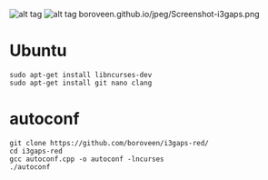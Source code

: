 ![alt tag](https://boroveen.github.io/jpeg/Screenshot-i3gaps.png".")​
![alt tag](https://boroveen.github.io/video/прикольно.gif "./test")​
boroveen.github.io/jpeg/Screenshot-i3gaps.png
# Ubuntu
```
sudo apt-get install libncurses-dev
sudo apt-get install git nano clang
```

# autoconf
```
git clone https://github.com/boroveen/i3gaps-red/
cd i3gaps-red 
gcc autoconf.cpp -o autoconf -lncurses
./autoconf
```
